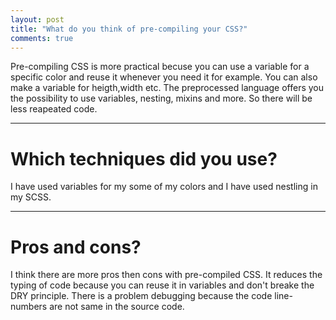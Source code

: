 ```yaml
---
layout: post
title: "What do you think of pre-compiling your CSS?"
comments: true
---
```


Pre-compiling CSS is more practical becuse you can use a variable for a specific color and reuse it whenever you need it for example. You can also make a variable for heigth,width etc. The preprocessed language offers you the possibility to use variables, nesting, mixins and more. So there will be less reapeated code. <br>
<hr>


# Which techniques did you use? 

I have used variables for my some of my colors and I have used nestling in my SCSS. 
<hr>

# Pros and cons?

I think there are more pros then cons with pre-compiled CSS. It reduces the typing of code because you can reuse it in variables and don't breake the DRY principle. There is a problem debugging because the code line-numbers are not same in the source code.

